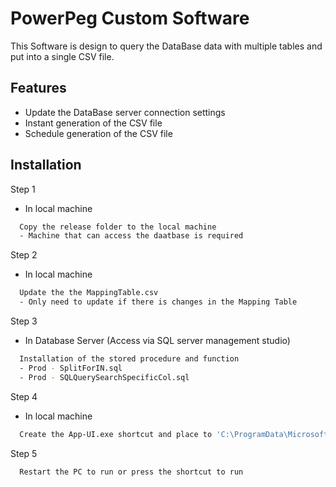 
# PowerPeg Custom Software
This Software is design to query the DataBase data with multiple tables and put into a single CSV file.




## Features

- Update the DataBase server connection settings
- Instant generation of the CSV file
- Schedule generation of the CSV file




## Installation

Step 1
- In local machine
```bash
  Copy the release folder to the local machine
  - Machine that can access the daatbase is required
```

Step 2
- In local machine
```bash
  Update the the MappingTable.csv
  - Only need to update if there is changes in the Mapping Table
```

Step 3
- In Database Server (Access via SQL server management studio)
```bash
  Installation of the stored procedure and function
  - Prod - SplitForIN.sql
  - Prod - SQLQuerySearchSpecificCol.sql
```

Step 4
- In local machine
```bash
  Create the App-UI.exe shortcut and place to 'C:\ProgramData\Microsoft\Windows\Start Menu\Programs\\Startup'
```

Step 5
```bash
  Restart the PC to run or press the shortcut to run
```    
